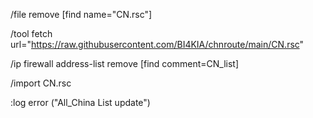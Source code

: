 /file remove [find name="CN.rsc"]

/tool fetch url="https://raw.githubusercontent.com/BI4KIA/chnroute/main/CN.rsc"

/ip firewall address-list remove [find comment=CN_list]

/import CN.rsc

:log error ("All_China List update")
